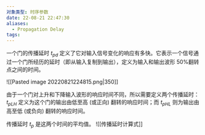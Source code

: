```yaml
---
对象类型: 时序参数
date: 22-08-21 22:47:30
aliases:
  - Propagation Delay
tags:
---
```

一个门的传播延时 $t_{pd}$ 定义了它对输入信号变化的响应有多快。它表示一个信号通过一个门所经历的延时（即从输入复制到输出），定义为输入和输出波形 50%翻转点之间的时间。

![[Pasted image 20220821224815.png|350]]

由于一个门对上升和下降输入波形的响应时间不同，所以需要定义两个传播延时：$t_{pLH}$ 定义为这个门的输出由低至高 (或正向) 翻转的响应时间；而 $t_{pHL}$ 则为输出由高至低 (或负向) 翻转的响应时间。

传播延时 $t_{p}$ 是这两个时间的平均值。
![[传播延时计算式]]